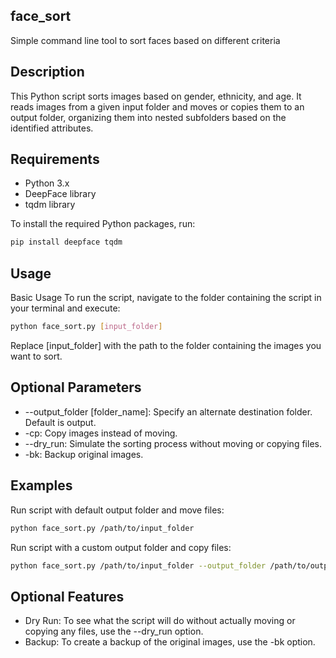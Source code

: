 ## face_sort
Simple command line tool to sort faces based on different criteria

## Description

This Python script sorts images based on gender, ethnicity, and age. It reads images from a given input folder and moves or copies them to an output folder, organizing them into nested subfolders based on the identified attributes.

## Requirements

- Python 3.x
- DeepFace library
- tqdm library

To install the required Python packages, run:

```bash
pip install deepface tqdm
```
## Usage

Basic Usage
To run the script, navigate to the folder containing the script in your terminal and execute:

```bash
python face_sort.py [input_folder]
```

Replace [input_folder] with the path to the folder containing the images you want to sort.

## Optional Parameters
* --output_folder [folder_name]: Specify an alternate destination folder. Default is output.
* -cp: Copy images instead of moving.
* --dry_run: Simulate the sorting process without moving or copying files.
* -bk: Backup original images.

## Examples
Run script with default output folder and move files:

```bash
python face_sort.py /path/to/input_folder
```

Run script with a custom output folder and copy files:

```bash
python face_sort.py /path/to/input_folder --output_folder /path/to/output_folder -cp
```

## Optional Features

* Dry Run: To see what the script will do without actually moving or copying any files, use the --dry_run option.
* Backup: To create a backup of the original images, use the -bk option.
